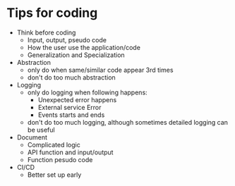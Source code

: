 # Tips for coding

* Think before coding
  * Input, output, pseudo code
  * How the user use the application/code
  * Generalization and Specialization
* Abstraction
  * only do when same/similar code appear 3rd times
  * don't do too much abstraction
* Logging
  * only do logging when following happens:
    * Unexpected error happens
    * External service Error
    * Events starts and ends
  * don't do too much logging, although sometimes detailed logging can be useful
* Document
  * Complicated logic
  * API function and input/output
  * Function pesudo code
* CI/CD
  * Better set up early



